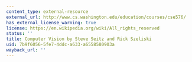 ```yaml
---
content_type: external-resource
external_url: http://www.cs.washington.edu/education/courses/cse576/
has_external_license_warning: true
license: https://en.wikipedia.org/wiki/All_rights_reserved
status: ''
title: Computer Vision by Steve Seitz and Rick Szeliski
uid: 7b9f6056-5fe7-4ddc-a633-a6558580903a
wayback_url: ''
---
```

